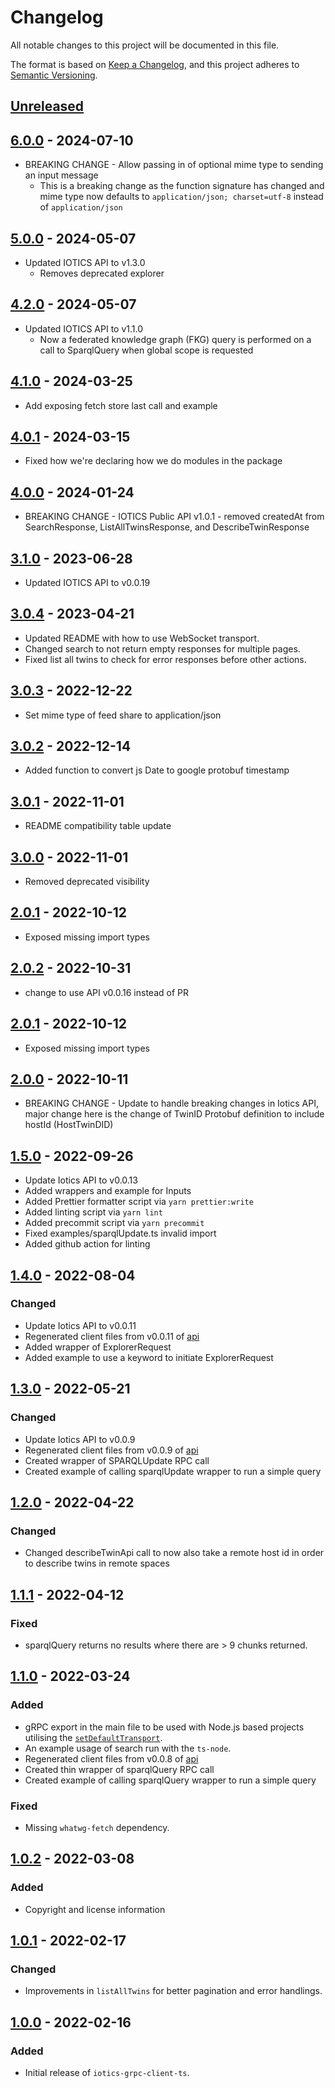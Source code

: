 # Changelog

All notable changes to this project will be documented in this file.

The format is based on [Keep a Changelog](https://keepachangelog.com/en/1.0.0/),
and this project adheres to [Semantic Versioning](https://semver.org/spec/v2.0.0.html).

## [Unreleased]

## [6.0.0] - 2024-07-10

-   BREAKING CHANGE - Allow passing in of optional mime type to sending an input message
    -   This is a breaking change as the function signature has changed and mime type now defaults to `application/json; charset=utf-8` instead of `application/json`

## [5.0.0] - 2024-05-07

-   Updated IOTICS API to v1.3.0
    -   Removes deprecated explorer

## [4.2.0] - 2024-05-07

-   Updated IOTICS API to v1.1.0
    -   Now a federated knowledge graph (FKG) query is performed on a call to SparqlQuery when global scope is requested

## [4.1.0] - 2024-03-25

-   Add exposing fetch store last call and example

## [4.0.1] - 2024-03-15

-   Fixed how we're declaring how we do modules in the package

## [4.0.0] - 2024-01-24

-   BREAKING CHANGE - IOTICS Public API v1.0.1 - removed createdAt from SearchResponse, ListAllTwinsResponse, and DescribeTwinResponse

## [3.1.0] - 2023-06-28

-   Updated IOTICS API to v0.0.19

## [3.0.4] - 2023-04-21

-   Updated README with how to use WebSocket transport.
-   Changed search to not return empty responses for multiple pages.
-   Fixed list all twins to check for error responses before other actions.

## [3.0.3] - 2022-12-22

-   Set mime type of feed share to application/json

## [3.0.2] - 2022-12-14

-   Added function to convert js Date to google protobuf timestamp

## [3.0.1] - 2022-11-01

-   README compatibility table update

## [3.0.0] - 2022-11-01

-   Removed deprecated visibility

## [2.0.1] - 2022-10-12

-   Exposed missing import types

## [2.0.2] - 2022-10-31

-   change to use API v0.0.16 instead of PR

## [2.0.1] - 2022-10-12

-   Exposed missing import types

## [2.0.0] - 2022-10-11

-   BREAKING CHANGE - Update to handle breaking changes in Iotics API, major change here is the change of TwinID Protobuf definition to include hostId (HostTwinDID)

## [1.5.0] - 2022-09-26

-   Update Iotics API to v0.0.13
-   Added wrappers and example for Inputs
-   Added Prettier formatter script via `yarn prettier:write`
-   Added linting script via `yarn lint`
-   Added precommit script via `yarn precommit`
-   Fixed examples/sparqlUpdate.ts invalid import
-   Added github action for linting

## [1.4.0] - 2022-08-04

### Changed

-   Update Iotics API to v0.0.11
-   Regenerated client files from v0.0.11 of [api](https://github.com/Iotic-Labs/api)
-   Added wrapper of ExplorerRequest
-   Added example to use a keyword to initiate ExplorerRequest

## [1.3.0] - 2022-05-21

### Changed

-   Update Iotics API to v0.0.9
-   Regenerated client files from v0.0.9 of [api](https://github.com/Iotic-Labs/api)
-   Created wrapper of SPARQLUpdate RPC call
-   Created example of calling sparqlUpdate wrapper to run a simple query

## [1.2.0] - 2022-04-22

### Changed

-   Changed describeTwinApi call to now also take a remote host id in order to describe twins in remote spaces

## [1.1.1] - 2022-04-12

### Fixed

-   sparqlQuery returns no results where there are > 9 chunks returned.

## [1.1.0] - 2022-03-24

### Added

-   gRPC export in the main file to be used with Node.js based projects utilising the
    [`setDefaultTransport`](https://github.com/improbable-eng/grpc-web/tree/master/client/grpc-web-node-http-transport).
-   An example usage of search run with the `ts-node`.
-   Regenerated client files from v0.0.8 of [api](https://github.com/Iotic-Labs/api)
-   Created thin wrapper of sparqlQuery RPC call
-   Created example of calling sparqlQuery wrapper to run a simple query

### Fixed

-   Missing `whatwg-fetch` dependency.

## [1.0.2] - 2022-03-08

### Added

-   Copyright and license information

## [1.0.1] - 2022-02-17

### Changed

-   Improvements in `listAllTwins` for better pagination and error handlings.

## [1.0.0] - 2022-02-16

### Added

-   Initial release of `iotics-grpc-client-ts`.

[Unreleased]: https://github.com/Iotic-Labs/iotics-grpc-client-ts/compare/v6.0.0...HEAD
[6.0.0]: https://github.com/Iotic-Labs/iotics-grpc-client-ts/compare/v5.0.0...v6.0.0
[5.0.0]: https://github.com/Iotic-Labs/iotics-grpc-client-ts/compare/v4.2.0...v5.0.0
[4.2.0]: https://github.com/Iotic-Labs/iotics-grpc-client-ts/compare/v4.1.0...v4.2.0
[4.1.0]: https://github.com/Iotic-Labs/iotics-grpc-client-ts/compare/v4.0.1...v4.1.0
[4.0.1]: https://github.com/Iotic-Labs/iotics-grpc-client-ts/compare/v4.0.0...v4.0.1
[4.0.0]: https://github.com/Iotic-Labs/iotics-grpc-client-ts/compare/v3.1.0...v4.0.0
[3.1.0]: https://github.com/Iotic-Labs/iotics-grpc-client-ts/compare/v3.0.4...v3.1.0
[3.0.4]: https://github.com/Iotic-Labs/iotics-grpc-client-ts/compare/v3.0.3...v3.0.4
[3.0.3]: https://github.com/Iotic-Labs/iotics-grpc-client-ts/compare/v3.0.2...v3.0.3
[3.0.2]: https://github.com/Iotic-Labs/iotics-grpc-client-ts/compare/v3.0.1...v3.0.2
[3.0.1]: https://github.com/Iotic-Labs/iotics-grpc-client-ts/compare/v3.0.0...v3.0.1
[3.0.0]: https://github.com/Iotic-Labs/iotics-grpc-client-ts/compare/v2.0.1...v3.0.0
[2.0.2]: https://github.com/Iotic-Labs/iotics-grpc-client-ts/compare/v2.0.1...v2.0.2
[2.0.1]: https://github.com/Iotic-Labs/iotics-grpc-client-ts/compare/v2.0.0...v2.0.1
[2.0.0]: https://github.com/Iotic-Labs/iotics-grpc-client-ts/compare/v1.5.0...v2.0.0
[1.5.0]: https://github.com/Iotic-Labs/iotics-grpc-client-ts/compare/v1.4.0...v1.5.0
[1.4.0]: https://github.com/Iotic-Labs/iotics-grpc-client-ts/compare/v1.3.0...v1.4.0
[1.3.0]: https://github.com/Iotic-Labs/iotics-grpc-client-ts/compare/v1.2.0...v1.3.0
[1.2.0]: https://github.com/Iotic-Labs/iotics-grpc-client-ts/compare/v1.1.1...v1.2.0
[1.1.1]: https://github.com/Iotic-Labs/iotics-grpc-client-ts/compare/v1.1.0...v1.1.1
[1.1.0]: https://github.com/Iotic-Labs/iotics-grpc-client-ts/compare/v1.0.2...v1.1.0
[1.0.2]: https://github.com/Iotic-Labs/iotics-grpc-client-ts/compare/v1.0.1...v1.0.2
[1.0.1]: https://github.com/Iotic-Labs/iotics-grpc-client-ts/compare/v1.0.0...v1.0.1
[1.0.0]: https://github.com/Iotic-Labs/iotics-grpc-client-ts/releases/tag/v1.0.0

